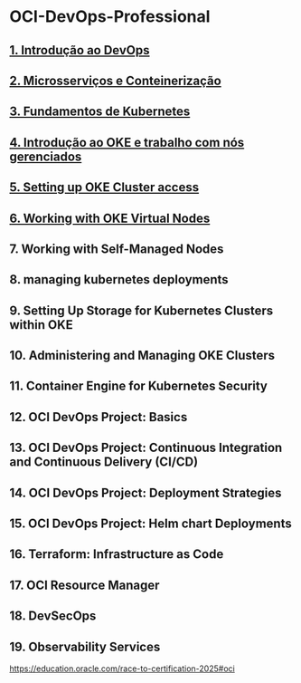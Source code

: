 # OCI-DevOps-Professional

##  [1. Introdução ao DevOps](https://github.com/KleberVales/OCI-DevOps-Professional/wiki/DevOps-Introdutions)  
##  [2. Microsserviços e Conteinerização](https://github.com/KleberVales/OCI-DevOps-Professional/wiki/Microservices-and-Containerization)
##  [3. Fundamentos de Kubernetes](https://github.com/KleberVales/OCI-DevOps-Professional/wiki/Kubernetes-Basics)
##  [4. Introdução ao OKE e trabalho com nós gerenciados](https://github.com/KleberVales/OCI-DevOps-Professional/wiki/Introduction-to-OKE-and-working-with-managed-nodes)
##  [5. Setting up OKE Cluster access](https://github.com/KleberVales/OCI-DevOps-Professional/wiki/Setting-up-OKE-Cluster-access)
##  [6. Working with OKE Virtual Nodes](https://github.com/KleberVales/OCI-DevOps-Professional/wiki/Working-with-OKE-Virtual-Nodes)
## 7. Working with Self-Managed Nodes
## 8. managing kubernetes deployments
## 9. Setting Up Storage for Kubernetes Clusters within OKE
## 10. Administering and Managing OKE Clusters
## 11. Container Engine for Kubernetes Security
## 12. OCI DevOps Project: Basics
## 13. OCI DevOps Project: Continuous Integration and Continuous Delivery (CI/CD)
## 14. OCI DevOps Project: Deployment Strategies
## 15. OCI DevOps Project: Helm chart Deployments
## 16. Terraform: Infrastructure as Code
## 17. OCI Resource Manager
## 18. DevSecOps
## 19. Observability Services

https://education.oracle.com/race-to-certification-2025#oci
